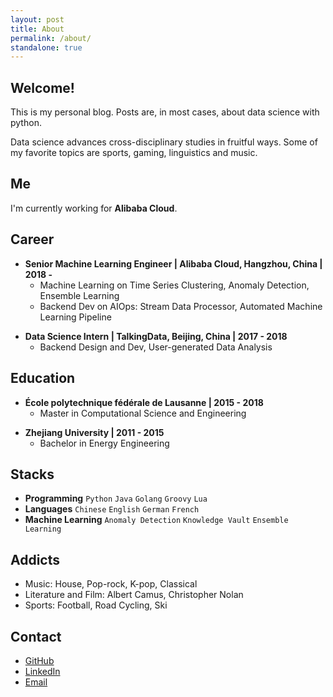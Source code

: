 ```yaml
---
layout: post
title: About
permalink: /about/
standalone: true
---
```


## Welcome!

This is my personal blog. Posts are, in most cases, about data science with python.

Data science advances cross-disciplinary studies in fruitful ways. Some of my favorite topics are sports, gaming, linguistics and music.

## Me

I'm currently working for **Alibaba Cloud**.


## Career

- **Senior Machine Learning Engineer \| Alibaba Cloud, Hangzhou, China \| 2018 -**
	+ Machine Learning on Time Series Clustering, Anomaly Detection, Ensemble Learning
	+ Backend Dev on AIOps: Stream Data Processor, Automated Machine Learning Pipeline

[]()

- **Data Science Intern \| TalkingData, Beijing, China \| 2017 - 2018**
	+ Backend Design and Dev, User-generated Data Analysis


## Education

-  **École polytechnique fédérale de Lausanne \| 2015 - 2018**
	+ Master in Computational Science and Engineering

[]() <!--as blank line-->

- **Zhejiang University \| 2011 - 2015**
	+ Bachelor in Energy Engineering


## Stacks

- **Programming** `Python` `Java` `Golang` `Groovy` `Lua`
- **Languages** `Chinese` `English` `German` `French`
- **Machine Learning** `Anomaly Detection` `Knowledge Vault` `Ensemble Learning`

## Addicts
- Music: House, Pop-rock, K-pop, Classical
- Literature and Film: Albert Camus, Christopher Nolan
- Sports: Football, Road Cycling, Ski


## Contact

- [GitHub](https://github.com/Jiaxigu)
- [LinkedIn](https://www.linkedin.com/in/jiaxigu/)
- [Email](mailto:mcjxgu@163.com)
